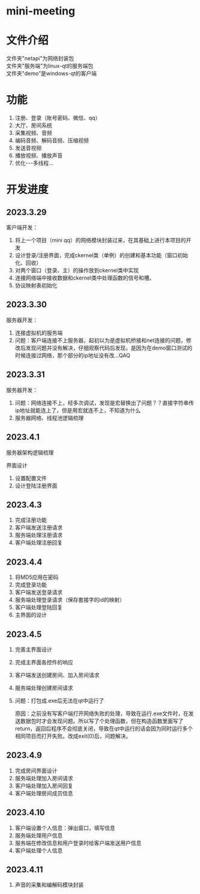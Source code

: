 # mini-meeting

# 文件介绍
文件夹"netapi"为网络封装包</br>
文件夹"服务端"为linux-qt的服务端包</br>
文件夹"demo"是windows-qt的客户端</br>


# 功能
1. 注册、登录（账号密码、微信、qq）
2. 大厅、房间系统
3. 采集视频、音频
4. 编码音频、解码音频、压缩视频
5. 发送音视频
6. 播放视频、播放声音
7. 优化---多线程...


# 开发进度

## 2023.3.29

客户端开发：

1. 将上一个项目（mini qq）的网络模块封装过来，在其基础上进行本项目的开发
2. 设计登录/注册界面，完成ckernel类（单例）的创建和基本功能（窗口初始化、回收）
3. 对两个窗口（登录、主）的操作放到ckernel类中实现
4. 连接网络端中接收数据和ckernel类中处理函数的信号和槽。
5. 协议映射表初始化


## 2023.3.30

服务器开发：

1. 连接虚拟机的服务端
1. 问题：客户端连接不上服务器，起初以为是虚拟机桥接和net连接的问题，修改后发现问题并没有解决，仔细观察代码后发现，是因为在demo窗口测试的时候连接过网络，那个部分的ip地址没有改...QAQ


## 2023.3.31

服务器开发：

1. 问题：网络连接不上，经多次调试，发现是宏替换出了问题？？直接字符串传ip地址就能连上了，但是用宏就连不上，不知道为什么
2. 服务器网络、线程池逻辑梳理





## 2023.4.1

服务器架构逻辑梳理

界面设计

1. 设置配置文件
2. 设计登陆注册界面



## 2023.4.3



1. 完成注册功能
2. 客户端发送注册请求
3. 服务端处理注册请求
4. 客户端处理注册回复





## 2023.4.4



1. 将MD5应用在密码
2. 完成登录功能
3. 客户端发送登录请求
4. 服务端处理登录请求（保存套接字的id的映射）
5. 客户端处理登陆回复
6. 主界面的设计




## 2023.4.5

1. 完善主界面设计

2. 完成主界面各控件的响应

3. 客户端发送创建房间、加入房间请求

4. 服务端处理创建房间请求

5. 问题：打包成.exe后无法在qt中运行了

   原因：之前没有写客户端打开网络失败的处理，导致在运行.exe文件时，在发送数据包时才会发现问题。所以写了个处理函数，但在构造函数里面写了return，返回后程序不会彻底关闭，导致在qt中运行的话会因为同时运行多个相同项目而打开失败。改成exit(0)后，问题解决。
   
   


## 2023.4.9



1. 完成房间界面设计
2. 服务端处理加入房间请求
3. 客户端处理加入房间回复
4. 客户端处理房间成员信息

## 2023.4.10



1. 客户端设置个人信息：弹出窗口，填写信息
2. 服务端处理用户信息
3. 服务端在修改信息和用户登录时给客户端发送用户信息
4. 客户端处理个人信息


## 2023.4.11



1. 声音的采集和编解码模块封装
